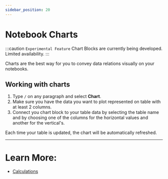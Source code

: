 ```yaml
---
sidebar_position: 20
---
```


# Notebook Charts

:::caution `Experimental Feature`
Chart Blocks are currently being developed. Limited availability.
:::

Charts are the best way for you to convey data relations visually on your notebooks.

## Working with charts

1.  Type `/` on any paragraph and select **Chart**.
2.  Make sure you have the data you want to plot represented on table with at least 2 columns.
3.  Connect you chart block to your table data by selecting the table name and by choosing one of the columns for the horizontal values and another for the vertical's.

Each time your table is updated, the chart will be automatically refreshed.

---

# Learn More:

- [Calculations](/calculations)
